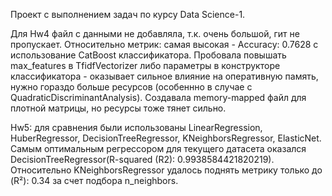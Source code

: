 Проект с выполнением задач по курсу Data Science-1.

Для Hw4 файл с данными не добавляла, т.к. очень большой, гит не пропускает. 
Относительно метрик: самая высокая  - Accuracy: 0.7628 с использование CatBoost классификатора.
Пробовала повышать max_features в TfidfVectorizer либо параметры в конструкторе классификатора - оказывает сильное влияние на оперативную память, нужно гораздо больше ресурсов (особеннно в случае с QuadraticDiscriminantAnalysis). Создавала memory-mapped файл для плотной матрицы, но ресурсы тоже тянет сильно.

Hw5: для сравнения были использованы LinearRegression, HuberRegressor, DecisionTreeRegressor, KNeighborsRegressor, ElasticNet. Самым оптимальным регрессором для текущего датасета оказался DecisionTreeRegressor(R-squared (R2): 0.9938584421820219). Относительно KNeighborsRegressor удалось поднять метрику только до (R²): 0.34 за счет подбора n_neighbors.
